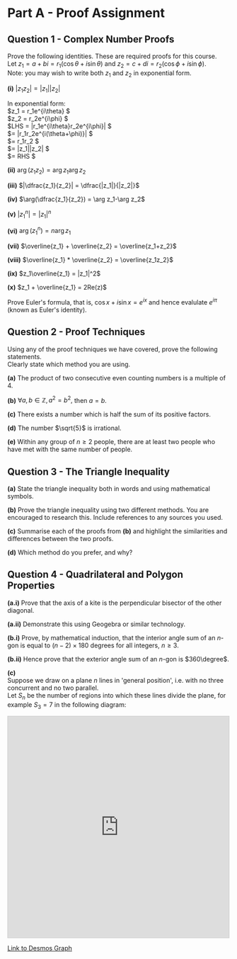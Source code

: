 # Part A - Proof Assignment
## Question 1 - Complex Number Proofs
Prove the following identities. These are required proofs for this course.  
Let $z_1 = a + bi = r_1(\cos\theta + i\sin\theta)$
and $z_2 = c + di = r_2(\cos\phi   +  i\sin\phi )$.  
Note: you may wish to write both $z_1$ and $z_2$ in exponential form.

**(i)** $|z_1 z_2| = |z_1||z_2|$

In exponential form:  
$z_1 = r_1e^{i\theta}         $  
$z_2 = r_2e^{i\phi}           $  
$LHS = |r_1e^{i\theta}r_2e^{i\phi}| $  
$= |r_1r_2e^{i(\theta+\phi)}|    $  
$= r_1r_2                        $  
$= |z_1||z_2|                    $  
$= RHS                           $  

**(ii)** $\arg(z_1z_2) = \arg z_1 \arg z_2$

**(iii)** $|\dfrac{z_1}{z_2}| = \dfrac{|z_1|}{|z_2|}$

**(iv)** $\arg(\dfrac{z_1}{z_2}) = \arg z_1-\arg z_2$

**(v)** $|z^n_1| = |z_1|^n$

**(vi)** $\arg(z^n_1) = n\arg z_1$

**(vii)** $\overline{z_1} + \overline{z_2} = \overline{z_1+z_2}$

**(viii)** $\overline{z_1} * \overline{z_2} = \overline{z_1z_2}$

**(ix)** $z_1\overline{z_1} = |z_1|^2$

**(x)** $z_1 + \overline{z_1} = 2Re(z)$

Prove Euler's formula, that is, $\cos x+i\sin x=e^{ix}$ 
and hence evalulate $e^{i\pi}$ (known as Euler's identity).

## Question 2 - Proof Techniques
Using any of the proof techniques we have covered, prove the following statements.  
Clearly state which method you are using.

**(a)** The product of two consecutive even counting numbers is a multiple of 4.

**(b)** $\forall a,b\in \mathbb{Z}, a^2 = b^2,$ then $a = b$.

**(c)** There exists a number which is half the sum of its positive factors.

**(d)** The number $\sqrt{5}$ is irrational.

**(e)** Within any group of $n\geq 2$ people, there are at least two people who have met with the same number of people.

## Question 3 - The Triangle Inequality

**(a)** State the triangle inequality both in words and using mathematical symbols.

**(b)** Prove the triangle inequality using two different methods. You are encouraged to research this.
Include references to any sources you used.

**(c)** Summarise each of the proofs from **(b)** and highlight the similarities and differences between the two proofs.

**(d)** Which method do you prefer, and why?

## Question 4 - Quadrilateral and Polygon Properties

**(a.i)** Prove that the axis of a kite is the perpendicular bisector of the other diagonal.

**(a.ii)** Demonstrate this using Geogebra or similar technology.

**(b.i)** Prove, by mathematical induction, 
that the interior angle sum of an *n*-gon is equal to $(n-2) \times 180$ degrees for all integers, $n \geq 3$.

**(b.ii)** Hence prove that the exterior angle sum of an *n*-gon is $360\degree$.

**(c)**  
Suppose we draw on a plane *n* lines in 'general position', i.e. with no three concurrent and no two parallel.  
Let $S_n$ be the number of regions into which these lines divide the plane, for example $S_3=7$ in the following diagram:

<iframe src="https://www.desmos.com/calculator/egw6ujswwr?embed" width="500" height="500" style="border: 1px solid #ccc" frameborder=0></iframe>

[Link to Desmos Graph](https://www.desmos.com/calculator/egw6ujswwr)
